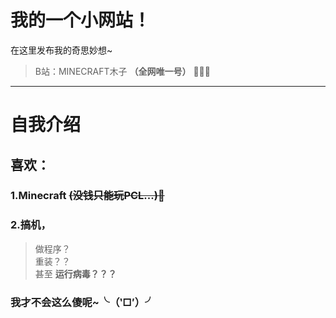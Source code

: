 # 我的一个小网站！
在这里发布我的奇思妙想~  
> B站：MINECRAFT木子 **（全网唯一号）** 🚀🚀🚀
---
# 自我介绍
## 喜欢：  
### 1.Minecraft ~~(没钱只能玩PCL...)🤣~~  
### **2.搞机，**  
>做程序？  
>重装？？  
>甚至 **运行病毒？？？**  

### 我才不会这么傻呢~╰（‵□′）╯  
